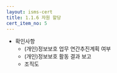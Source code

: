 ```yaml
---
layout: isms-cert
title: 1.1.6 자원 할당
cert_item_no: 5
---
```


- 확인사항
  - (개인)정보보호 업무 연간추진계획 여부
  - (개인)정보보호 활동 결과 보고
  - 조직도